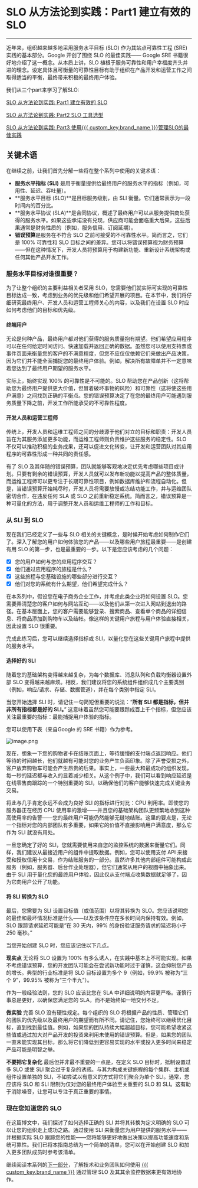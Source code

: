 # SLO 从方法论到实践：Part1 建立有效的 SLO

---

近年来，组织越来越多地采用服务水平目标 (SLO) 作为其站点可靠性工程 (SRE) 实践的基本部分。Google 开创了围绕 SLO 的最佳实践—— Google SRE 书籍很好地介绍了这一概念。从本质上讲，SLO 植根于服务可靠性和用户幸福度齐头并进的理念。设定具体且可衡量的可靠性目标有助于组织在产品开发和运营工作之间取得适当的平衡，最终带来积极的最终用户体验。

我们从三个part来学习了解SLO:

[SLO 从方法论到实践: Part1 建立有效的 SLO](slo-part1.md)

[SLO 从方法论到实践: Part2 SLO 工具选型](slo-part2.md)

[SLO 从方法论到实践: Part3 使用{{{ custom_key.brand_name }}}管理SLO的最佳实践](slo-part3.md)

## 关键术语
在继续之前，让我们首先分解一些将在整个系列中使用的关键术语：

- **服务水平指标 (SLI)** 是用于衡量提供给最终用户的服务水平的指标（例如，可用性、延迟、吞吐量）。
- **服务水平目标 (SLO)**是目标服务级别，由 SLI 衡量。它们通常表示为一段时间内的百分比。
- **服务水平协议 (SLA)**是合同协议，概述了最终用户可以从服务提供商处获得的服务水平。如果这些承诺没有兑现，供应商可能会面临重大后果，这些后果通常是财务性质的（例如，服务信用、订阅延期）。
- **错误预算**是服务在不符合 SLO 之前可接受的不可靠性水平。简而言之，它们是 100% 可靠性和 SLO 目标之间的差异。您可以将错误预算视为财务预算——但在这种情况下，开发人员将预算用于构建新功能、重新设计系统架构或任何其他产品开发工作。

### 服务水平目标对谁很重要？
为了让整个组织的主要利益相关者采用 SLO，您需要他们就实际可实现的可靠性目标达成一致，考虑到业务的优先级和他们希望开展的项目。在本节中，我们将仔细研究最终用户、开发人员和运营工程师关心的内容，以及我们在设置 SLO 时应如何考虑他们的目标和优先级。

#### 终端用户
无论是何种产品，最终用户都对他们获得的服务质量抱有期望。他们希望应用程序可以在任何给定时间访问、快速加载并返回正确的数据。虽然您可以使用支持票或事件页面来衡量您的客户的不满意程度，但您不应仅仅依赖它们来做出产品决策，因为它们并不能全面捕捉您的最终用户体验。例如，解决所有故障单并不一定意味着您达到了最终用户期望的服务水平。

实际上，始终实现 100% 的可靠性是不可能的。SLO 帮助您在产品创新（这将帮助您为最终用户提供更大价值，但冒着破坏事物的风险）和可靠性（这将使这些用户满意）之间找到正确的平衡点。您的错误预算决定了在您的最终用户可能遇到服务质量下降之前，开发工作所能承受的不可靠性程度。

#### 开发人员和运营工程师
传统上，开发人员和运维工程师之间的分歧源于他们对立的目标和职责：开发人员旨在为其服务添加更多功能，而运维工程师则负责维护这些服务的稳定性。SLO 不仅可以推动积极的业务成果，还可以促进文化转变，让开发和运营团队对其应用程序的可靠性形成一种共同的责任感。

有了 SLO 及其伴随的错误预算，团队就能够客观地决定优先考虑哪些项目或计划。只要有剩余的错误预算，开发人员就可以发布新功能以提高产品的整体质量，而运维工程师可以更专注于长期可靠性项目，例如数据库维护和流程自动化。但是，当错误预算开始耗尽时，开发人员将需要放慢或冻结功能工作，并与运维团队密切合作，在违反任何 SLA 或 SLO 之前重新稳定系统。简而言之，错误预算是一种可量化的方法，用于调整开发人员和运维工程师的工作和目标。


### 从 SLI 到 SLO

现在我们已经定义了一些与 SLO 相关的关键概念，是时候开始考虑如何制作它们了。深入了解您的用户如何体验您的产品——以及哪些用户旅程最重要——是创建有用 SLO 的第一步，也是最重要的一步。以下是您应该考虑的几个问题：

- [x] 您的用户如何与您的应用程序交互？
- [x] 他们通过应用程序的旅程是什么？
- [x] 这些旅程与您基础设施的哪些部分进行交互？
- [x] 他们对您的系统有什么期望，他们希望完成什么？

在本系列中，假设您在电子商务企业工作，并考虑此类企业将如何设置 SLO。您需要弄清楚您的客户如何与网站互动——以及他们从第一次进入网站到退出的路径。在基本层面上，您的客户需要能够登录、搜索商品、查看单个商品的详细信息、将商品添加到购物车以及结帐。像这样的关键用户旅程与用户体验直接相关，因此设置 SLO 很重要。

完成此练习后，您可以继续选择指标或 SLI，以量化您在这些关键用户旅程中提供的服务水平。

#### 选择好的 SLI
随着您的基础架构变得越来越复杂，为每个数据库、消息队列和负载均衡器设置外部 SLO 变得越来越麻烦。相反，我们建议将您的系统组件组织成几个主要类别（例如，响应/请求、存储、数据管道），并在每个类别中指定 SLI。

当您开始选择 SLI 时，请记住一句简短但重要的说法：“**所有 SLI 都是指标，但并非所有指标都是好的 SLI。**” 这意味着虽然您可能要跟踪成百上千个指标，但您应该关注最重要的指标：最能捕捉用户体验的指标。

您可以使用下表（来自Google 的 SRE 书籍）作为参考。

![image.png](../images/opentelemetry-observable-1.png)

现在，想象一下您的购物者卡在结账页面上，等待缓慢的支付端点返回响应。他们等待的时间越长，他们就越有可能对您的业务产生负面印象。除了声誉受损之外，客户放弃购物车可能会产生昂贵的后果。事实上，一些最大和最成功的组织发现，每一秒的延迟都与收入的显着减少相关。从这个例子中，我们可以看到响应延迟是在线零售商跟踪的一个特别重要的 SLI，以确保他们的客户能够快速完成关键业务交易。

将此与几乎肯定永远不会成为良好 SLI 的指标进行对比：CPU 利用率。即使您的服务器正在经历 CPU 使用率的激增——并且您的基础架构团队更频繁地收到这种高使用率的告警——您的最终用户可能仍然能够无缝地结账。这里的要点是，无论一个指标对您的内部团队有多重要，如果它的价值不直接影响用户满意度，那么它作为 SLI 就没有用处。

一旦您确定了好的 SLI，您就需要使用来自您的监控系统的数据来衡量它们。同样，我们建议从最接近用户的组件中提取数据。例如，您可以使用支付 API 来接受和授权信用卡交易，作为结账服务的一部分。虽然许多其他内部组件可能构成此服务（例如，服务器、后台作业处理器），但它们通常从用户的视图中抽象出来。由于 SLI 用于量化您的最终用户体验，因此仅从支付端点收集数据就足够了，因为它向用户公开了功能。

#### 将 SLI 转换为 SLO
最后，您需要为 SLI 设置目标值（或值范围）以将其转换为 SLO。您应该说明您的最佳和最坏情况标准是什么——以及该条件应在多长时间内保持有效。例如，SLO 跟踪请求延迟可能是“在 30 天内，99% 的身份验证服务请求的延迟将小于 250 毫秒。”

当您开始创建 SLO 时，您应该记住以下几点。

**现实点**
无论将 SLO 设置为 100% 有多么诱人，在实践中基本上不可能实现。如果不考虑错误预算，您的开发团队可能会在尝试新功能时过于谨慎，这会抑制您产品的增长。典型的行业标准是将 SLO 目标设置为多个 9（例如，99.9% 被称为“三个 9”，99.95% 被称为“三个半九”）。

作为一般经验法则，您的 SLO 应该比您在 SLA 中详细说明的内容更严格。谨慎行事总是更好，以确保您满足您的 SLA，而不是始终如一地交付不足。

**做实验**
完善 SLO 没有硬性规定。每个组织的 SLO 将根据产品的性质、管理它们的团队的优先级以及最终用户的期望而有所不同。请记住，您始终可以继续优化目标，直到找到最佳值。例如，如果您的团队持续大幅超越目标，您可能希望收紧这些值或通过加大对产品开发的投资来利用未使用的错误预算。但是，如果您的团队一直未能实现其目标，那么将它们降低到更容易实现的水平或投入更多时间来稳定产品可能是明智之举。

**不要把它复杂化**
最后但并非最不重要的一点是，在定义 SLO 目标时，抵制设置过多 SLO 或使 SLI 聚合过于复杂的诱惑。与其为构成关键旅程的每个集群、主机或组件设置单独的 SLI，不如尝试以有意义的方式将它们聚合为单个 SLI。通常，您应该将 SLO 和 SLI 限制为仅对您的最终用户体验至关重要的 SLO 和 SLI。这有助于消除噪音，让您可以专注于真正重要的事情。

### 现在您知道您的 SLO
在这篇博文中，我们探讨了如何选择正确的 SLI 并将其转换为定义明确的 SLO 可以让您的组织走上成功之路。通过使用 SLI 来衡量您为用户提供的服务水平——并根据实际 SLO 跟踪您的性能——您将能够更好地做出决策以提高功能速度和系统可靠性。我们已将本指南总结为一个简单的清单，您可以在开始创建 SLO 和加入更多团队成员时参考该清单。

继续阅读本系列的[下一部分](slo-part2.md)，了解技术和业务团队如何使用 [{{{ custom_key.brand_name }}}](https://guance.com/) 通过管理 SLO 及其其余监控数据来更有效地协作。

